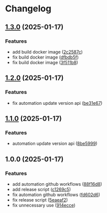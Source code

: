 # Changelog

## [1.3.0](https://github.com/ArdiSasongko/SocialNetwork/compare/v1.2.0...v1.3.0) (2025-01-17)


### Features

* add build docker image ([2c2587c](https://github.com/ArdiSasongko/SocialNetwork/commit/2c2587c541013511e64043980e33611ddeab548c))
* fix build docker image ([dfbdb5f](https://github.com/ArdiSasongko/SocialNetwork/commit/dfbdb5fa10e1554971b7c50c08fdedfb914ea726))
* fix build docker image ([3f511b8](https://github.com/ArdiSasongko/SocialNetwork/commit/3f511b8b6a3b220de41f47015ea7bc8ce050ac14))

## [1.2.0](https://github.com/ArdiSasongko/SocialNetwork/compare/v1.1.0...v1.2.0) (2025-01-17)


### Features

* fix automation update version api ([be31e67](https://github.com/ArdiSasongko/SocialNetwork/commit/be31e67506412e96951f06d02d16d032d463080c))

## [1.1.0](https://github.com/ArdiSasongko/SocialNetwork/compare/v1.0.0...v1.1.0) (2025-01-17)


### Features

* automation update version api ([8be5999](https://github.com/ArdiSasongko/SocialNetwork/commit/8be59992af9336076876c9e7d0a3e91e131a2869))

## 1.0.0 (2025-01-17)


### Features

* add automation github workflows ([88f16d8](https://github.com/ArdiSasongko/SocialNetwork/commit/88f16d80064a88b7302b84997f8a9117786e9f79))
* add release script ([c1269c5](https://github.com/ArdiSasongko/SocialNetwork/commit/c1269c5bd2d9247c44d2683c0a3968f60ced8a71))
* fix automation github workflows ([fd602d6](https://github.com/ArdiSasongko/SocialNetwork/commit/fd602d69e9e38a940777eb9e5dec2a13423ecc97))
* fix release script ([5eaeaf2](https://github.com/ArdiSasongko/SocialNetwork/commit/5eaeaf26132616613eb701e8d0d1ecd36fd13d7b))
* fix unnecessary use ([914ecce](https://github.com/ArdiSasongko/SocialNetwork/commit/914ecce93af4b17d9569d4b760ae07a54eedddd0))

